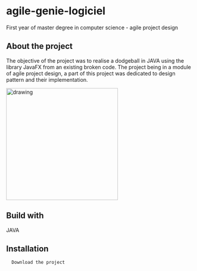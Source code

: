 # agile-genie-logiciel

First year of master  degree in computer science - agile project design

## About the project
The objective of the project was to realise a dodgeball in JAVA using the library JavaFX from an existing broken code. The project being in a module of agile project design, a part of this project was dedicated to design pattern and their implementation.

<img src="https://user-images.githubusercontent.com/41020659/202846923-db47b5f6-8edf-487a-955d-ac4af37f6e5a.png" alt="drawing" width="300"/>

## Build with 

JAVA

## Installation
```
  Download the project
```

